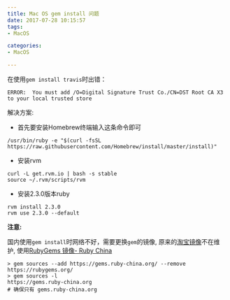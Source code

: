 ```yaml
---
title: Mac OS gem install 问题
date: 2017-07-28 10:15:57
tags:
- MacOS

categories:
- MacOS

---
```


在使用`gem install travis`时出错：

```shell
ERROR:  You must add /O=Digital Signature Trust Co./CN=DST Root CA X3 to your local trusted store
```

解决方案:

- 首先要安装Homebrew终端输入这条命令即可 
```shell
/usr/bin/ruby -e "$(curl -fsSL https://raw.githubusercontent.com/Homebrew/install/master/install)"
```
- 安装rvm 
```shell
curl -L get.rvm.io | bash -s stable
source ~/.rvm/scripts/rvm
```
- 安装2.3.0版本ruby
```shell
rvm install 2.3.0
rvm use 2.3.0 --default
```

**注意:**

国内使用`gem install`时网络不好，需要更换`gem`的镜像, 原来的[淘宝镜像](https://ruby.taobao.org/)不在维护, 使用[RubyGems 镜像- Ruby China](https://gems.ruby-china.org/)

```shell
> gem sources --add https://gems.ruby-china.org/ --remove https://rubygems.org/
> gem sources -l
https://gems.ruby-china.org
# 确保只有 gems.ruby-china.org
```
